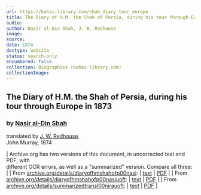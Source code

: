 ```yaml
---
url: https://bahai-library.com/shah_diary_tour_europe
title: The Diary of H.M. the Shah of Persia, during his tour through Europe in 1873
audio: 
author: Nasir al-Din Shah, J. W. Redhouse
image: 
source: 
date: 1874
doctype: website
status: search-only
encumbered: false
collection: Biographies (bahai-library.com)
collectionImage: 
---
```



## The Diary of H.M. the Shah of Persia, during his tour through Europe in 1873

### by [Nasir al-Din Shah](https://bahai-library.com/author/Nasir+al-Din+Shah)

translated by [J. W. Redhouse](https://bahai-library.com/author/J.%20W.%20Redhouse).  
John Murray, 1874


| Archive.org has two versions of this document, in uncorrected text and PDF, with  
different OCR errors, as well as a "summarized" version. Compare all three: |
| From [archive.org/details/diaryofhmshahofp00nasi](https://archive.org/details/diaryofhmshahofp00nasi): | [text](https://archive.org/stream/diaryofhmshahofp00nasi/diaryofhmshahofp00nasi_djvu.txt) | [PDF](https://archive.org/download/diaryofhmshahofp00nasi/diaryofhmshahofp00nasi.pdf) |
| From [archive.org/details/diaryofhmshahofp00nasiuoft](https://archive.org/details/diaryofhmshahofp00nasiuoft): | [text](https://archive.org/stream/diaryofhmshahofp00nasiuoft/diaryofhmshahofp00nasiuoft_djvu.txt) | [PDF](https://ia902205.us.archive.org/11/items/diaryofhmshahofp00nasiuoft/diaryofhmshahofp00nasiuoft.pdf) |
| From [archive.org/details/summarizedtransl00nirauoft](https://archive.org/details/summarizedtransl00nirauoft): | [text](https://archive.org/stream/summarizedtransl00nirauoft/summarizedtransl00nirauoft_djvu.txt) | [PDF](https://ia800301.us.archive.org/33/items/summarizedtransl00nirauoft/summarizedtransl00nirauoft.pdf) |